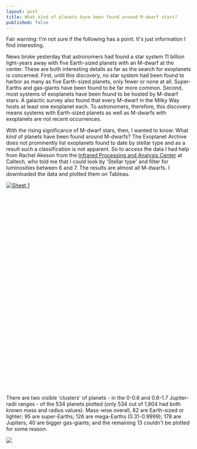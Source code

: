 ```yaml
---
layout: post
title: What kind of planets have been found around M-dwarf stars?
published: false
---
```


Fair warning: I'm not sure if the following has a point. It's just information I find interesting.

News broke yesterday that astronomers had found a star system 11 billion light-years away with five Earth-sized planets with an M-dwarf at the center. These are both interesting details as far as the search for exoplanets is concerned. First, until this discovery, no star system had been found to harbor as many as five Earth-sized planets, only fewer or none at all. Super-Earths and gas-giants have been found to be far more common. Second, most systems of exoplanets have been found to be hosted by M-dwarf stars. A galactic survey also found that every M-dwarf in the Milky Way hosts at least one exoplanet each. To astronomers, therefore, this discovery means systems with Earth-sized planets as well as M-dwarfs with exoplanets are not recent occurrences.

With the rising significance of M-dwarf stars, then, I wanted to know: What _kind_ of planets have been found around M-dwarfs? The Exoplanet Archive does not prominently list exoplanets found to date by stellar type and as a result such a classification is not apparent. So to access the data I had help from Rachel Akeson from the [Infrared Processing and Analysis Center](http://www.ipac.caltech.edu/) at Caltech, who told me that I could look by 'Stellar type' and filter for luminosities between 6 and 7. The results are almost all M-dwarfs. I downloaded the data and plotted them on Tableau.

<script type='text/javascript' src='https://public.tableausoftware.com/javascripts/api/viz_v1.js'></script><div class='tableauPlaceholder' style='width: 1370px; height: 543px;'><noscript><a href='#'><img alt='Sheet 1 ' src='https:&#47;&#47;publicrevizit.tableausoftware.com&#47;static&#47;images&#47;m-&#47;m-dwarf&#47;Sheet1&#47;1_rss.png' style='border: none' /></a></noscript><object class='tableauViz' width='1370' height='543' style='display:none;'><param name='host_url' value='https%3A%2F%2Fpublic.tableausoftware.com%2F' /> <param name='site_root' value='' /><param name='name' value='m-dwarf&#47;Sheet1' /><param name='tabs' value='no' /><param name='toolbar' value='yes' /><param name='static_image' value='https:&#47;&#47;publicrevizit.tableausoftware.com&#47;static&#47;images&#47;m-&#47;m-dwarf&#47;Sheet1&#47;1.png' /> <param name='animate_transition' value='yes' /><param name='display_static_image' value='yes' /><param name='display_spinner' value='yes' /><param name='display_overlay' value='yes' /><param name='display_count' value='yes' /><param name='showVizHome' value='no' /></object></div><div style='width:1370px;height:22px;padding:0px 10px 0px 0px;color:black;font:normal 8pt verdana,helvetica,arial,sans-serif;'><div style='float:right; padding-right:8px;'><a href='http://www.tableausoftware.com/public/about-tableau-products?ref=https://public.tableausoftware.com/views/m-dwarf/Sheet1' target='_blank'>Learn About Tableau</a></div></div>

There are two visible 'clusters' of planets - in the 0-0.6 and 0.8-1.7 Jupiter-radii ranges - of the 534 planets plotted (only 534 out of 1,804 had both known mass and radius values). Mass-wise overall, 82 are Earth-sized or lighter; 95 are super-Earths; 126 are mega-Earths (0.31-0.9999); 178 are Jupiters; 40 are bigger gas-giants; and the remaining 13 couldn't be plotted for some reason.

![](https://docs.google.com/spreadsheets/d/1OlkD8t1sC7vgQXtboceluSYks06Wze-6-1hyZ0peyxs/pubchart?oid=1709736354&format=image)

